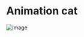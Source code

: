 # Animation cat
![image](https://user-images.githubusercontent.com/50837967/216839576-f86eeea1-8620-4059-9d64-9cde4a104174.png)
